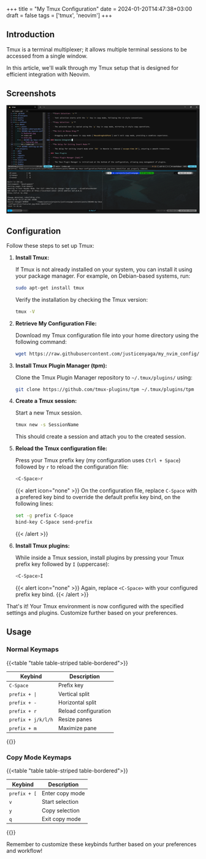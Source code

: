 +++
title = "My Tmux Configuration"
date = 2024-01-20T14:47:38+03:00
draft = false
tags = ['tmux', 'neovim']
+++

## Introduction

Tmux is a terminal multiplexer; it allows multiple terminal sessions to be accessed from a single window.

In this article, we'll walk through my Tmux setup that is designed for efficient integration with Neovim.

## Screenshots

![MyTmux](tmux.png)

## Configuration

Follow these steps to set up Tmux:

1. **Install Tmux:**

   If Tmux is not already installed on your system, you can install it using your package manager. For example, on Debian-based systems, run:

   ```bash
   sudo apt-get install tmux

   ```

   Verify the installation by checking the Tmux version:

   ```bash
   tmux -V
   ```

2. **Retrieve My Configuration File:**

   Download my Tmux configuration file into your home directory using the following command:

   ```bash
   wget https://raw.githubusercontent.com/justicenyaga/my_nvim_config/master/.tmux.conf -O ~/.tmux.conf

   ```

3. **Install Tmux Plugin Manager (tpm):**

   Clone the Tmux Plugin Manager repository to `~/.tmux/plugins/` using:

   ```bash
   git clone https://github.com/tmux-plugins/tpm ~/.tmux/plugins/tpm
   ```

4. **Create a Tmux session:**

   Start a new Tmux session.

   ```bash
   tmux new -s SessionName
   ```

   This should create a session and attach you to the created session.

5. **Reload the Tmux configuration file:**

   Press your Tmux prefix key (my configuration uses `Ctrl + Space`) followed by `r` to reload the configuration file:

   ```bash
   <C-Space>r
   ```

   {{< alert icon="none" >}}
   On the configuration file, replace `C-Space` with a prefered key bind to override the default prefix key bind, on the following lines:

   ```bash
   set -g prefix C-Space
   bind-key C-Space send-prefix
   ```

   {{< /alert >}}

6. **Install Tmux plugins:**

   While inside a Tmux session, install plugins by pressing your Tmux prefix key followed by `I` (uppercase):

   ```bash
   <C-Space>I
   ```

   {{< alert icon="none" >}}
   Again, replace `<C-Space>` with your configured prefix key bind.
   {{< /alert >}}

That's it! Your Tmux environment is now configured with the specified settings and plugins. Customize further based on your preferences.

## Usage

### Normal Keymaps

{{<table "table table-striped table-bordered">}}

| **Keybind**        | **Description**      |
| ------------------ | -------------------- |
| `C-Space`          | Prefix key           |
| `prefix + \|`      | Vertical split       |
| `prefix + -`       | Horizontal split     |
| `prefix + r`       | Reload configuration |
| `prefix + j/k/l/h` | Resize panes         |
| `prefix + m`       | Maximize pane        |

{{</table>}}

### Copy Mode Keymaps

{{<table "table table-striped table-bordered">}}

| **Keybind**  | **Description** |
| ------------ | --------------- |
| `prefix + [` | Enter copy mode |
| `v`          | Start selection |
| `y`          | Copy selection  |
| `q`          | Exit copy mode  |

{{</table>}}

Remember to customize these keybinds further based on your preferences and workflow!
